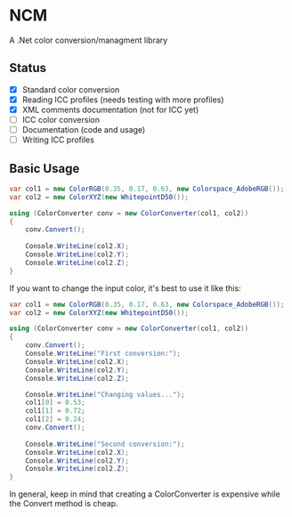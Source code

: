 # NCM
A .Net color conversion/managment library

## Status

- [x] Standard color conversion
- [x] Reading ICC profiles (needs testing with more profiles)
- [x] XML comments documentation (not for ICC yet)
- [ ] ICC color conversion
- [ ] Documentation (code and usage)
- [ ] Writing ICC profiles

## Basic Usage

```csharp
var col1 = new ColorRGB(0.35, 0.17, 0.63, new Colorspace_AdobeRGB());
var col2 = new ColorXYZ(new WhitepointD50());

using (ColorConverter conv = new ColorConverter(col1, col2))
{
    conv.Convert();
        
    Console.WriteLine(col2.X);
    Console.WriteLine(col2.Y);
    Console.WriteLine(col2.Z);
}
```
If you want to change the input color, it's best to use it like this:

```csharp
var col1 = new ColorRGB(0.35, 0.17, 0.63, new Colorspace_AdobeRGB());
var col2 = new ColorXYZ(new WhitepointD50());

using (ColorConverter conv = new ColorConverter(col1, col2))
{
    conv.Convert();
    Console.WriteLine("First conversion:");
    Console.WriteLine(col2.X);
    Console.WriteLine(col2.Y);
    Console.WriteLine(col2.Z);

    Console.WriteLine("Changing values...");
    col1[0] = 0.53;
    col1[1] = 0.72;
    col1[2] = 0.24;
    conv.Convert();
        
    Console.WriteLine("Second conversion:");
    Console.WriteLine(col2.X);
    Console.WriteLine(col2.Y);
    Console.WriteLine(col2.Z);
}
```

In general, keep in mind that creating a ColorConverter is expensive while the Convert method is cheap.